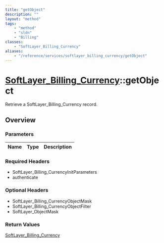 ```yaml
---
title: "getObject"
description: ""
layout: "method"
tags:
    - "method"
    - "sldn"
    - "Billing"
classes:
    - "SoftLayer_Billing_Currency"
aliases:
    - "/reference/services/softlayer_billing_currency/getObject"
---
```

# [SoftLayer_Billing_Currency](/reference/services/SoftLayer_Billing_Currency)::getObject

Retrieve a SoftLayer_Billing_Currency record.


## Overview 


### Parameters 
|Name | Type | Description |
| --- | --- | --- |


### Required Headers
* SoftLayer_Billing_CurrencyInitParameters
* authenticate

### Optional Headers
* SoftLayer_Billing_CurrencyObjectMask
* SoftLayer_Billing_CurrencyObjectFilter
* SoftLayer_ObjectMask

### Return Values
<a href='/reference/datatypes/SoftLayer_Billing_Currency'>SoftLayer_Billing_Currency </a>

